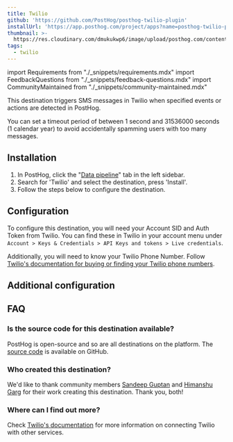 ```yaml
---
title: Twilio
github: 'https://github.com/PostHog/posthog-twilio-plugin'
installUrl: 'https://app.posthog.com/project/apps?name=posthog-twilio-plugin'
thumbnail: >-
  https://res.cloudinary.com/dmukukwp6/image/upload/posthog.com/contents/cdp/thumbnails/twilio.png
tags:
  - twilio
---
```


import Requirements from "./_snippets/requirements.mdx"
import FeedbackQuestions from "./_snippets/feedback-questions.mdx"
import CommunityMaintained from "./_snippets/community-maintained.mdx"

This destination triggers SMS messages in Twilio when specified events or actions are detected in PostHog.

You can set a timeout period of between 1 second and 31536000 seconds (1 calendar year) to avoid accidentally spamming users with too many messages.

<Requirements />

## Installation

1. In PostHog, click the "[Data pipeline](https://us.posthog.com/apps)" tab in the left sidebar.
2. Search for 'Twilio' and select the destination, press 'Install'.
3. Follow the steps below to configure the destination.

## Configuration

To configure this destination, you will need your Account SID and Auth Token from Twilio. You can find these in Twilio in your account menu under `Account > Keys & Credentials > API Keys and tokens > Live credentials`.

Additionally, you will need to know your Twilio Phone Number. Follow [Twilio's documentation for buying or finding your Twilio phone numbers](https://www.twilio.com/docs/usage/tutorials/how-to-use-your-free-trial-account#get-your-first-twilio-phone-number).

## Additional configuration

<AppParameters />

## FAQ

### Is the source code for this destination available?

PostHog is open-source and so are all destinations on the platform. The [source code](https://github.com/PostHog/posthog-twilio-plugin) is available on GitHub.

### Who created this destination?

We'd like to thank community members [Sandeep Guptan](https://github.com/samcaspus) and [Himanshu Garg](https://github.com/merrcury) for their work creating this destination. Thank you, both!

### Where can I find out more?

Check [Twilio's documentation](https://www.twilio.com/docs/) for more information on connecting Twilio with other services.

<CommunityMaintained />

<FeedbackQuestions />
